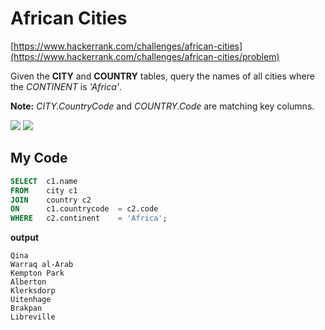# African Cities

[https://www.hackerrank.com/challenges/african-cities](https://www.hackerrank.com/challenges/african-cities/problem)

Given the **CITY** and **COUNTRY** tables, query the names of all cities where the *CONTINENT* is *'Africa'*. 

**Note:** *CITY.CountryCode* and *COUNTRY.Code* are matching key columns.

  <img src="https://s3.amazonaws.com/hr-challenge-images/8137/1449729804-f21d187d0f-CITY.jpg"/>
  <img src="https://s3.amazonaws.com/hr-challenge-images/8342/1449769013-e54ce90480-Country.jpg"/>

<br>

## My Code

~~~sql
SELECT  c1.name
FROM    city c1
JOIN    country c2
ON      c1.countrycode  = c2.code
WHERE   c2.continent    = 'Africa';
~~~

**output**

~~~
Qina
Warraq al-Arab
Kempton Park
Alberton
Klerksdorp
Uitenhage
Brakpan
Libreville
~~~

